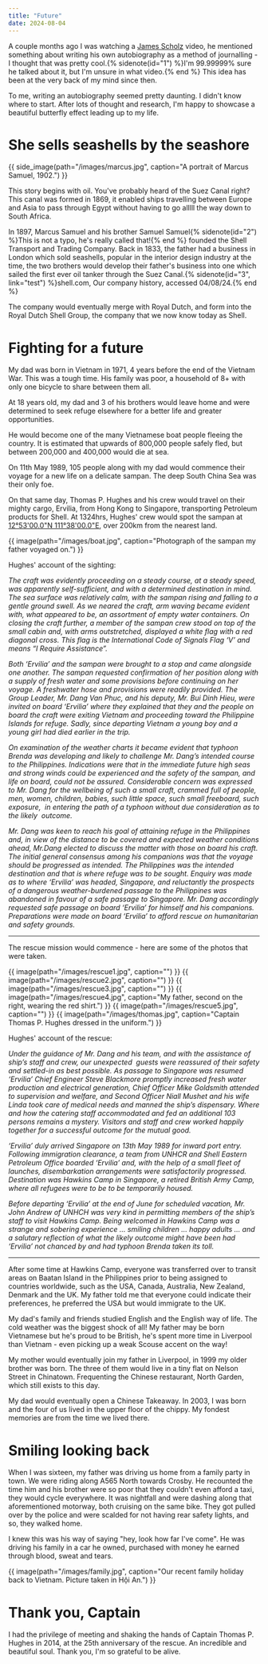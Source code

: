 ```yaml
---
title: "Future"
date: 2024-08-04
---
```

A couple months ago I was watching a [James Scholz](https://www.youtube.com/@jvscholz/videos) video, he mentioned something about writing his own autobiography as a method of journalling - I thought that was pretty cool.{% sidenote(id="1") %}I'm 99.99999% sure he talked about it, but I'm unsure in what video.{% end %} This idea has been at the very back of my mind since then. 

To me, writing an autobiography seemed pretty daunting. I didn't know where to start. After lots of thought and research, I'm happy to showcase a beautiful butterfly effect leading up to my life.

# She sells seashells by the seashore

{{ side_image(path="/images/marcus.jpg", caption="A portrait of Marcus Samuel, 1902.") }}

This story begins with oil. You've probably heard of the Suez Canal right? This canal was formed in 1869, it enabled ships travelling between Europe and Asia to pass through Egypt without having to go alllll the way down to South Africa.

In 1897, Marcus Samuel and his brother Samuel Samuel{% sidenote(id="2") %}This is not a typo, he's really called that!{% end %} founded the Shell Transport and Trading Company. Back in 1833, the father had a business in London which sold seashells, popular in the interior design industry at the time, the two brothers would develop their father's business into one which sailed the first ever oil tanker through the Suez Canal.{% sidenote(id="3", link="test") %}shell.com, Our company history, accessed 04/08/24.{% end %}

The company would eventually merge with Royal Dutch, and form into the Royal Dutch Shell Group, the company that we now know today as Shell.

# Fighting for a future

My dad was born in Vietnam in 1971, 4 years before the end of the Vietnam War. This was a tough time. His family was poor, a household of 8+ with only one bicycle to share between them all. 

At 18 years old, my dad and 3 of his brothers would leave home and were determined to seek refuge elsewhere for a better life and greater opportunities.

He would become one of the many Vietnamese boat people fleeing the country. It is estimated that upwards of 800,000 people safely fled, but between 200,000 and 400,000 would die at sea.

On 11th May 1989, 105 people along with my dad would commence their voyage for a new life on a delicate sampan. The deep South China Sea was their only foe.

On that same day, Thomas P. Hughes and his crew would travel on their mighty cargo, Ervilia, from Hong Kong to Singapore, transporting Petroleum products for Shell. At 1324hrs, Hughes' crew would spot the sampan at [12°53'00.0"N 111°38'00.0"E](https://maps.app.goo.gl/YmZkJr7nCwvz1Qs96), over 200km from the nearest land.

{{ image(path="/images/boat.jpg", caption="Photograph of the sampan my father voyaged on.") }}

Hughes' account of the sighting:

*The craft was evidently proceeding on a steady course, at a steady speed, was apparently self-sufficient, and with a determined destination in mind. The sea surface was relatively calm, with the sampan rising and falling to a gentle ground swell. As we neared the craft, arm waving became evident with, what appeared to be, an assortment of empty water containers.  On closing the craft further, a member of the sampan crew stood on top of the small cabin and, with arms outstretched, displayed a white flag with a red diagonal cross. This flag is the International Code of Signals Flag ‘V’ and means “I Require Assistance”.*

*Both ‘Ervilia’ and the sampan were brought to a stop and came alongside one another. The sampan requested confirmation of her position along with a supply of fresh water and some provisions before continuing on her voyage. A freshwater hose and provisions were readily provided. The Group Leader, Mr. Dang Van Phuc, and his deputy, Mr. Bui Dinh Hieu, were invited on board ‘Ervilia’ where they explained that they and the people on board the craft were exiting Vietnam and proceeding toward the Philippine Islands for refuge. Sadly, since departing Vietnam a young boy and a young girl had died earlier in the trip.*  

*On examination of the weather charts it became evident that typhoon Brenda was developing and likely to challenge Mr. Dang’s intended course to the Philippines. Indications were that in the immediate future high seas and strong winds could be experienced and the safety of the sampan, and life on board, could not be assured. Considerable concern was expressed to Mr. Dang for the wellbeing of such a small craft, crammed full of people, men, women, children, babies, such little space, such small freeboard, such exposure,  in entering the path of a typhoon without due consideration as to the likely  outcome.*

*Mr. Dang was keen to reach his goal of attaining refuge in the Philippines and, in view of the distance to be covered and expected weather conditions ahead, Mr.Dang elected to discuss the matter with those on board his craft. The initial general consensus among his companions was that the voyage should be progressed as intended. The Philippines was the intended destination and that is where refuge was to be sought. Enquiry was made as to where ‘Ervilia’ was headed, Singapore, and reluctantly the prospects of a dangerous weather-burdened passage to the Philippines was abandoned in favour of a safe passage to Singapore. Mr. Dang accordingly requested safe passage on board ‘Ervilia’ for himself and his companions. Preparations were made on board ‘Ervilia’ to afford rescue on humanitarian and safety grounds.*

---

The rescue mission would commence - here are some of the photos that were taken.

{{ image(path="/images/rescue1.jpg", caption="") }}
{{ image(path="/images/rescue2.jpg", caption="") }}
{{ image(path="/images/rescue3.jpg", caption="") }}
{{ image(path="/images/rescue4.jpg", caption="My father, second on the right, wearing the red shirt.") }}
{{ image(path="/images/rescue5.jpg", caption="") }}
{{ image(path="/images/thomas.jpg", caption="Captain Thomas P. Hughes dressed in the uniform.") }}

Hughes' account of the rescue:

*Under the guidance of Mr. Dang and his team, and with the assistance of ship’s staff and crew, our unexpected  guests were reassured of their safety and settled-in as best possible. As passage to Singapore was resumed ‘Ervilia’ Chief Engineer Steve Blackmore promptly increased fresh water production and electrical generation, Chief Officer Mike Goldsmith attended to supervision and welfare, and Second Officer Niall Mushet and his wife Linda took care of medical needs and manned the ship’s dispensary. Where and how the catering staff accommodated and fed an additional 103 persons remains a mystery. Visitors and staff and crew worked happily together for a successful outcome for the mutual good.* 

*‘Ervilia’ duly arrived Singapore on 13th May 1989 for inward port entry. Following immigration clearance, a team from UNHCR and Shell Eastern Petroleum Office boarded ‘Ervilia’ and, with the help of a small fleet of launches, disembarkation arrangements were satisfactorily progressed. Destination was Hawkins Camp in Singapore, a retired British Army Camp, where all refugees were to be to be temporarily housed.*

*Before departing ‘Ervilia’ at the end of June for scheduled vacation, Mr. John Andrew of UNHCH was very kind in permitting members of the ship’s staff to visit Hawkins Camp. Being welcomed in Hawkins Camp was a strange and sobering experience … smiling children … happy adults … and a salutary reflection of what the likely outcome might have been had ‘Ervilia’ not chanced by and had typhoon Brenda taken its toll.*

---

After some time at Hawkins Camp, everyone was transferred over to transit areas on Baatan Island in the Philippines prior to being assigned to countries worldwide, such as the USA, Canada, Australia, New Zealand, Denmark and the UK. My father told me that everyone could indicate their preferences, he preferred the USA but would immigrate to the UK.

My dad's family and friends studied English and the English way of life. The cold weather was the biggest shock of all! My father may be born Vietnamese but he's proud to be British, he's spent more time in Liverpool than Vietnam - even picking up a weak Scouse accent on the way! 

My mother would eventually join my father in Liverpool, in 1999 my older brother was born. The three of them would live in a tiny flat on Nelson Street in Chinatown. Frequenting the Chinese restaurant, North Garden, which still exists to this day.

My dad would eventually open a Chinese Takeaway. In 2003, I was born and the four of us lived in the upper floor of the chippy. My fondest memories are from the time we lived there.
# Smiling looking back

When I was sixteen, my father was driving us home from a family party in town. We were riding along A565 North towards Crosby. He recounted the time him and his brother were so poor that they couldn't even afford a taxi, they would cycle everywhere. It was nightfall and were dashing along that aforementioned motorway, both cruising on the same bike. They got pulled over by the police and were scalded for not having rear safety lights, and so, they walked home.

I knew this was his way of saying "hey, look how far I've come". He was driving his family in a car he owned, purchased with money he earned through blood, sweat and tears.

{{ image(path="/images/family.jpg", caption="Our recent family holiday back to Vietnam. Picture taken in Hội An.") }}
# Thank you, Captain

I had the privilege of meeting and shaking the hands of Captain Thomas P. Hughes in 2014, at the 25th anniversary of the rescue. An incredible and beautiful soul. Thank you, I'm so grateful to be alive.